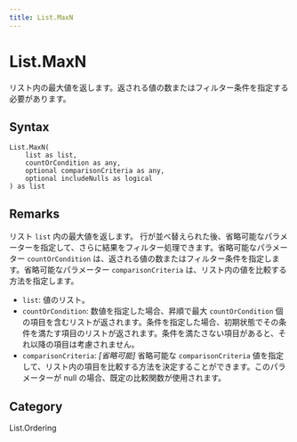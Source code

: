 ```yaml
---
title: List.MaxN
---
```


# List.MaxN


リスト内の最大値を返します。返される値の数またはフィルター条件を指定する必要があります。


## Syntax

```powerquery
List.MaxN(
    list as list,
    countOrCondition as any,
    optional comparisonCriteria as any,
    optional includeNulls as logical
) as list
```


## Remarks

リスト <code>list</code> 内の最大値を返します。    行が並べ替えられた後、省略可能なパラメーターを指定して、さらに結果をフィルター処理できます。省略可能なパラメーター <code>countOrCondition</code> は、返される値の数またはフィルター条件を指定します。省略可能なパラメーター <code>comparisonCriteria</code> は、リスト内の値を比較する方法を指定します。 <ul>        <li> <code>list</code>: 値のリスト。</li>        <li> <code>countOrCondition</code>: 数値を指定した場合、昇順で最大 <code>countOrCondition</code> 個の項目を含むリストが返されます。条件を指定した場合、初期状態でその条件を満たす項目のリストが返されます。条件を満たさない項目があると、それ以降の項目は考慮されません。</li><li><code>comparisonCriteria</code>: <i>[省略可能]</i> 省略可能な <code>comparisonCriteria</code> 値を指定して、リスト内の項目を比較する方法を決定することができます。このパラメーターが null の場合、既定の比較関数が使用されます。 </li></ul>



## Category
List.Ordering
